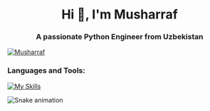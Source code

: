 <h1 align="center">Hi 👋, I'm Musharraf</h1>
<h3 align="center">A passionate Python Engineer from Uzbekistan</h3> 
  

<p align="left"> <a href="https://github.com/ryo-ma/github-profile-trophy"><img src="https://github-profile-trophy.vercel.app/?username=themusharraf" alt="Musharraf" /></a> </p>


<h3 align="left">Languages and Tools:</h3>
 

[![My Skills](https://skillicons.dev/icons?i=linux,cpp,go,python,django,fastapi,qt,tensorflow,postgresql,sqlite,mongodb,rabbitmq,git,docker,elasticsearch,nginx,postman,selenium,sentry,html,css,vscode,atom,github,linkedin)](https://skillicons.dev)



![Snake animation](https://github.com/mirsaid-mirzohidov/mirsaid-mirzohidov/blob/output/github-contribution-grid-snake.svg)

